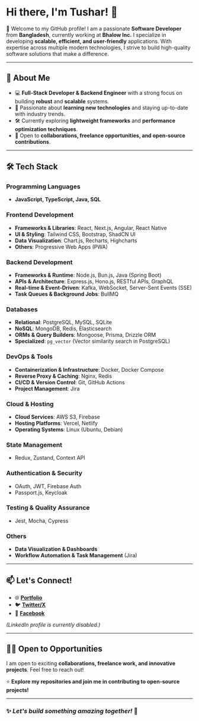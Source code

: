 # Hi there, I'm Tushar! 👋  

🌟 Welcome to my GitHub profile! I am a passionate **Software Developer** from **Bangladesh**, currently working at **Bhalow Inc.** I specialize in developing **scalable, efficient, and user-friendly** applications. With expertise across multiple modern technologies, I strive to build high-quality software solutions that make a difference.  

---  

## 🚀 About Me  

- 💻 **Full-Stack Developer & Backend Engineer** with a strong focus on building **robust** and **scalable** systems.  
- 🌱 Passionate about **learning new technologies** and staying up-to-date with industry trends.  
- 🛠️ Currently exploring **lightweight frameworks** and **performance optimization techniques**.  
- 🤝 Open to **collaborations, freelance opportunities, and open-source contributions**.  

---  

## 🛠️ Tech Stack  

### **Programming Languages**  
- **JavaScript, TypeScript, Java, SQL**  

### **Frontend Development**  
- **Frameworks & Libraries**: React, Next.js, Angular, React Native  
- **UI & Styling**: Tailwind CSS, Bootstrap, ShadCN UI  
- **Data Visualization**: Chart.js, Recharts, Highcharts  
- **Others**: Progressive Web Apps (PWA)  

### **Backend Development**  
- **Frameworks & Runtime**: Node.js, Bun.js, Java (Spring Boot)  
- **APIs & Architecture**: Express.js, Hono.js, RESTful APIs, GraphQL  
- **Real-time & Event-Driven**: Kafka, WebSocket, Server-Sent Events (SSE)  
- **Task Queues & Background Jobs**: BullMQ  

### **Databases**  
- **Relational**: PostgreSQL, MySQL, SQLite  
- **NoSQL**: MongoDB, Redis, Elasticsearch  
- **ORMs & Query Builders**: Mongoose, Prisma, Drizzle ORM  
- **Specialized**: `pg_vector` (Vector similarity search in PostgreSQL)  

### **DevOps & Tools**  
- **Containerization & Infrastructure**: Docker, Docker Compose  
- **Reverse Proxy & Caching**: Nginx, Redis  
- **CI/CD & Version Control**: Git, GitHub Actions  
- **Project Management**: Jira  

### **Cloud & Hosting**  
- **Cloud Services**: AWS S3, Firebase  
- **Hosting Platforms**: Vercel, Netlify  
- **Operating Systems**: Linux (Ubuntu, Debian)  

### **State Management**  
- Redux, Zustand, Context API  

### **Authentication & Security**  
- OAuth, JWT, Firebase Auth  
- Passport.js, Keycloak  

### **Testing & Quality Assurance**  
- Jest, Mocha, Cypress  

### **Others**  
- **Data Visualization & Dashboards**  
- **Workflow Automation & Task Management** (Jira)  

---  

## 📫 Let's Connect!  

- 🌐 **[Portfolio](https://github.com/d3v-tushar)**  
- 🐦 **[Twitter/X](https://x.com/this_tushr)**  
- 📘 **[Facebook](https://www.facebook.com/this.tushr)**  

*(LinkedIn profile is currently disabled.)*  

---  

## 👨‍💻 Open to Opportunities  

I am open to exciting **collaborations, freelance work, and innovative projects**. Feel free to reach out!  

⭐ **Explore my repositories and join me in contributing to open-source projects!**  

---

### ✨ *Let's build something amazing together!* 🚀  
